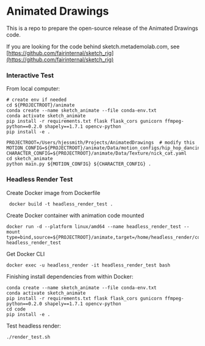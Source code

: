 # Animated Drawings
This is a repo to prepare the open-source release of the Animated Drawings code.

If you are looking for the code behind sketch.metademolab.com, see [https://github.com/fairinternal/sketch_rig](https://github.com/fairinternal/sketch_rig)


### Interactive Test

From local computer:

    # create env if needed
    cd ${PROJECTROOT}/animate
    conda create --name sketch_animate --file conda-env.txt
    conda activate sketch_animate
    pip install -r requirements.txt flask flask_cors gunicorn ffmpeg-python==0.2.0 shapely==1.7.1 opencv-python
    pip install -e .

    PROJECTROOT=/Users/hjessmith/Projects/AnimatedDrawings  # modify this
    MOTION_CONFIG=${PROJECTROOT}/animate/Data/motion_configs/hip_hop_dancing_interactive.yaml
    CHARACTER_CONFIG=${PROJECTROOT}/animate/Data/Texture/nick_cat.yaml
    cd sketch_animate
    python main.py ${MOTION_CONFIG} ${CHARACTER_CONFIG} .

### Headless Render Test
Create Docker image from Dockerfile

     docker build -t headless_render_test .

Create Docker container with animation code mounted

    docker run -d --platform linux/amd64 --name headless_render_test --mount type=bind,source=${PROJECTROOT}/animate,target=/home/headless_render/code headless_render_test

Get Docker CLI

    docker exec -u headless_render -it headless_render_test bash

Finishing install dependencies from within Docker:

    conda create --name sketch_animate --file conda-env.txt
    conda activate sketch_animate
    pip install -r requirements.txt flask flask_cors gunicorn ffmpeg-python==0.2.0 shapely==1.7.1 opencv-python
    cd code
    pip install -e .

Test headless render:

    ./render_test.sh
